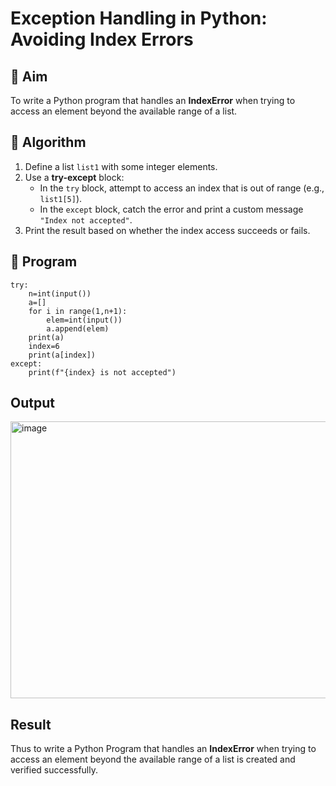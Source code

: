 # Exception Handling in Python: Avoiding Index Errors

## 🎯 Aim
To write a Python program that handles an **IndexError** when trying to access an element beyond the available range of a list.

## 🧠 Algorithm
1. Define a list `list1` with some integer elements.
2. Use a **try-except** block:
   - In the `try` block, attempt to access an index that is out of range (e.g., `list1[5]`).
   - In the `except` block, catch the error and print a custom message `"Index not accepted"`.
3. Print the result based on whether the index access succeeds or fails.

## 🧾 Program

```
try:
    n=int(input())
    a=[]
    for i in range(1,n+1):
        elem=int(input())
        a.append(elem)
    print(a)
    index=6
    print(a[index])
except:
    print(f"{index} is not accepted")
```

## Output

<img width="717" height="443" alt="image" src="https://github.com/user-attachments/assets/91eb165f-75be-47d5-b288-84a6b1f3b967" />

## Result
Thus to write a Python Program that handles an **IndexError** when trying to access an element beyond the available range of a list is created and verified successfully.
